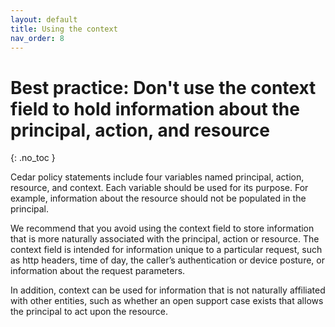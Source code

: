 ```yaml
---
layout: default
title: Using the context
nav_order: 8
---
```


# Best practice: Don't use the context field to hold information about the principal, action, and resource
{: .no_toc }

Cedar policy statements include four variables named principal, action, resource, and context. Each variable should be used for its purpose. For example, information about the resource should not be populated in the principal.

We recommend that you avoid using the context field to store information that is more naturally associated with the principal, action or resource. The context field is intended for information unique to a particular request, such as http headers, time of day, the caller’s authentication or device posture, or information about the request parameters.

In addition, context can be used for information that is not naturally affiliated with other entities, such as whether an open support case exists that allows the principal to act upon the resource.

